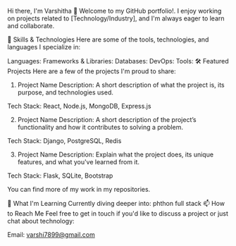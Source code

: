 Hi there, I'm Varshitha 👋
Welcome to my GitHub portfolio!. I enjoy working on projects related to [Technology/Industry], and I'm always eager to learn and collaborate.

🔧 Skills & Technologies
Here are some of the tools, technologies, and languages I specialize in:

Languages:
Frameworks & Libraries:
Databases:
DevOps:
Tools:
🛠️ Featured Projects
Here are a few of the projects I'm proud to share:

1. Project Name
Description: A short description of what the project is, its purpose, and technologies used.

Tech Stack: React, Node.js, MongoDB, Express.js

2. Project Name
Description: A short description of the project’s functionality and how it contributes to solving a problem.

Tech Stack: Django, PostgreSQL, Redis

3. Project Name
Description: Explain what the project does, its unique features, and what you've learned from it.

Tech Stack: Flask, SQLite, Bootstrap

You can find more of my work in my repositories.

🌱 What I'm Learning
Currently diving deeper into:
phthon full stack
📫 How to Reach Me
Feel free to get in touch if you'd like to discuss a project or just chat about technology:

Email: varshi7899@gmail.com
